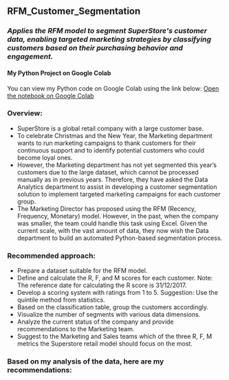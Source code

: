 ## RFM_Customer_Segmentation
### *Applies the RFM model to segment SuperStore's customer data, enabling targeted marketing strategies by classifying customers based on their purchasing behavior and engagement.*
#### My Python Project on Google Colab
You can view my Python code on Google Colab using the link below:
[Open the notebook on Google Colab](https://colab.research.google.com/drive/1nj2g1ERs0GbQwXVqR42E_NyIbSgyOqF1)

### Overview:
- SuperStore is a global retail company with a large customer base.
- To celebrate Christmas and the New Year, the Marketing department wants to run marketing campaigns to thank customers for their continuous support and to identify potential customers who could become loyal ones.
- However, the Marketing department has not yet segmented this year’s customers due to the large dataset, which cannot be processed manually as in previous years. Therefore, they have asked the Data Analytics department to assist in developing a customer segmentation solution to implement targeted marketing campaigns for each customer group.
- The Marketing Director has proposed using the RFM (Recency, Frequency, Monetary) model. However, in the past, when the company was smaller, the team could handle this task using Excel. Given the current scale, with the vast amount of data, they now wish the Data department to build an automated Python-based segmentation process.

### Recommended approach:
- Prepare a dataset suitable for the RFM model.
- Define and calculate the R, F, and M scores for each customer. Note: The reference date for calculating the R score is 31/12/2017.
- Develop a scoring system with ratings from 1 to 5.
Suggestion: Use the quintile method from statistics.
- Based on the classification table, group the customers accordingly.
- Visualize the number of segments with various data dimensions.
- Analyze the current status of the company and provide recommendations to the Marketing team.
- Suggest to the Marketing and Sales teams which of the three R, F, M metrics the Superstore retail model should focus on the most.

### Based on my analysis of the data, here are my recommendations:

